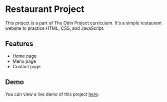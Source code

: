 # Restaurant Project

This project is a part of The Odin Project curriculum. It's a simple restaurant website to practice HTML, CSS, and JavaScript.

## Features

- Home page
- Menu page
- Contact page

## Demo

You can view a live demo of this project [here](https://your-demo-link.com).
